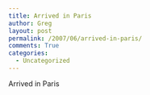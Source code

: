 ```yaml
---
title: Arrived in Paris
author: Greg
layout: post
permalink: /2007/06/arrived-in-paris/
comments: True
categories:
  - Uncategorized
---
```

Arrived in Paris